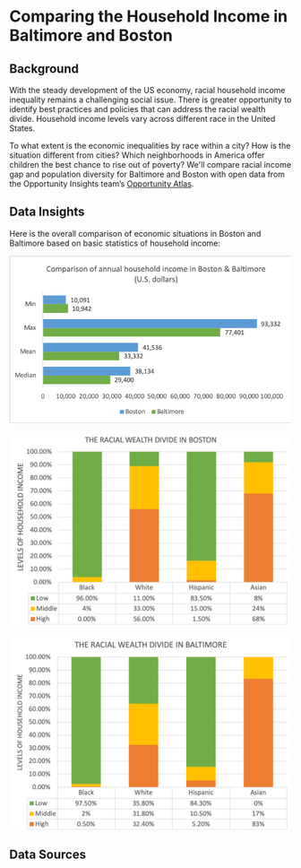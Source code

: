 # Comparing the Household Income in Baltimore and Boston
## Background
With the steady development of the US economy, racial household income inequality remains a challenging social issue. There is greater opportunity to identify best practices and policies that can address the racial wealth divide. Household income levels vary across different race in the United States.  

To what extent is the economic inequalities by race within a city? How is the situation different from cities? Which neighborhoods in America offer children the best chance to rise out of poverty? We'll compare racial income gap and population diversity for Baltimore and Boston with open data from the Opportunity Insights team’s [Opportunity Atlas](https://www.opportunityatlas.org).

## Data Insights  
Here is the overall comparison of economic situations in Boston and Baltimore based on basic statistics of household income:  

 <img src="https://github.com/YilunCai627/comparing-baltimore-boston-household-income/blob/master/Data%20Visulization_Charts/Income_CitiesComparison.png" align=center />

![Below charts future display the racial wealth divide in Boston and Baltimore based on the level of household income:--w70](https://github.com/YilunCai627/comparing-baltimore-boston-household-income/blob/master/Data%20Visulization_Charts/Racial%20Wealth%20Divide_BOS.png)

  <img src="https://github.com/YilunCai627/comparing-baltimore-boston-household-income/blob/master/Data%20Visulization_Charts/Racial%20Wealth%20Divide_BAL.png" align=center />


## Data Sources  
